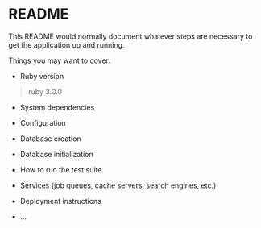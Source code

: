 # README

This README would normally document whatever steps are necessary to get the
application up and running.

Things you may want to cover:

* Ruby version

> ruby 3.0.0
* System dependencies

* Configuration

* Database creation

* Database initialization

* How to run the test suite

* Services (job queues, cache servers, search engines, etc.)

* Deployment instructions

* ...
